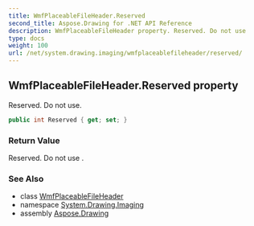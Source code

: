 ```yaml
---
title: WmfPlaceableFileHeader.Reserved
second_title: Aspose.Drawing for .NET API Reference
description: WmfPlaceableFileHeader property. Reserved. Do not use
type: docs
weight: 100
url: /net/system.drawing.imaging/wmfplaceablefileheader/reserved/
---
```

## WmfPlaceableFileHeader.Reserved property

Reserved. Do not use.

```csharp
public int Reserved { get; set; }
```

### Return Value

Reserved. Do not use .

### See Also

* class [WmfPlaceableFileHeader](../)
* namespace [System.Drawing.Imaging](../../wmfplaceablefileheader/)
* assembly [Aspose.Drawing](../../../)


